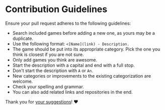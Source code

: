 # Contribution Guidelines

Ensure your pull request adheres to the following guidelines:

- Search included games before adding a new one, as yours may be a duplicate.
- Use the following format: `<[Name](link) - Description.`
- The game should be put into its appropriate category. Pick the one you think is closest if you are not sure.
- Only add games you think are awesome.
- Start the description with a capital and end with a full stop.
- Don't start the description with `A` or `An`.
- New categories or improvements to the existing categorization are welcome.
- Check your spelling and grammar.
- You can also add related links and repositories in the end.

Thank you for [your suggestions](../../edit/master/README.md)! ♥️
